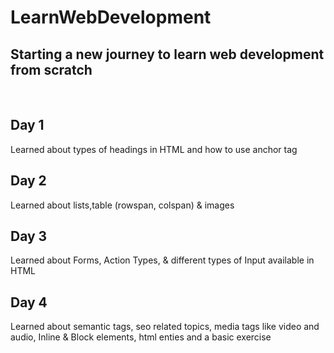 # LearnWebDevelopment

<h2>Starting a new journey to learn web development from scratch</h2> <br />
<h2>Day 1</h2>
<p>Learned about types of headings in HTML and how to use anchor tag</p>
<h2>Day 2</h2>
<p>Learned about lists,table (rowspan, colspan) & images</p>
<h2>Day 3</h2>
<p>Learned about Forms, Action Types, & different types of Input available in HTML</p>
<h2>Day 4</h2>
<p>Learned about semantic tags, seo related topics, media tags like video and audio, Inline & Block elements, html enties and a basic exercise</p>
